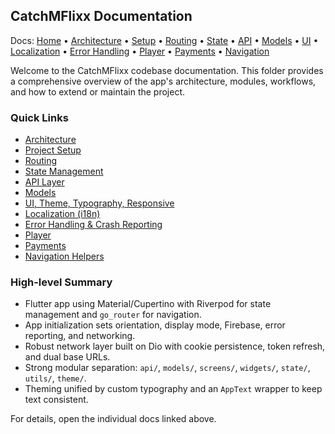 ## CatchMFlixx Documentation

Docs: [Home](README.md) • [Architecture](architecture.md) • [Setup](setup.md) • [Routing](routing.md) • [State](state-management.md) • [API](api.md) • [Models](models.md) • [UI](ui.md) • [Localization](localization.md) • [Error Handling](error-handling.md) • [Player](player.md) • [Payments](payments.md) • [Navigation](navigation.md)

Welcome to the CatchMFlixx codebase documentation. This folder provides a comprehensive overview of the app's architecture, modules, workflows, and how to extend or maintain the project.

### Quick Links
- [Architecture](architecture.md)
- [Project Setup](setup.md)
- [Routing](routing.md)
- [State Management](state-management.md)
- [API Layer](api.md)
- [Models](models.md)
- [UI, Theme, Typography, Responsive](ui.md)
- [Localization (i18n)](localization.md)
- [Error Handling & Crash Reporting](error-handling.md)
- [Player](player.md)
- [Payments](payments.md)
- [Navigation Helpers](navigation.md)

### High-level Summary
- Flutter app using Material/Cupertino with Riverpod for state management and `go_router` for navigation.
- App initialization sets orientation, display mode, Firebase, error reporting, and networking.
- Robust network layer built on Dio with cookie persistence, token refresh, and dual base URLs.
- Strong modular separation: `api/`, `models/`, `screens/`, `widgets/`, `state/`, `utils/`, `theme/`.
- Theming unified by custom typography and an `AppText` wrapper to keep text consistent.

For details, open the individual docs linked above.
